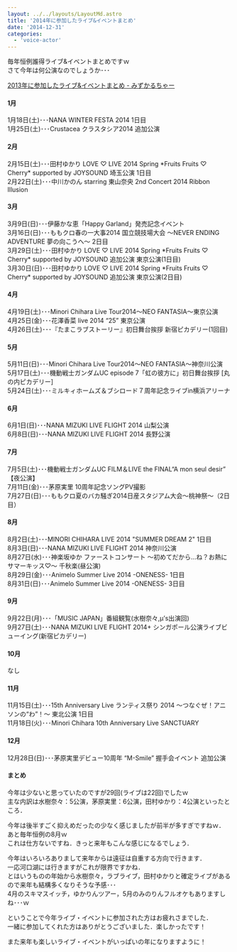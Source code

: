 ```yaml
---
layout: ../../layouts/LayoutMd.astro
title: '2014年に参加したライブ&イベントまとめ'
date: '2014-12-31'
categories:
  - 'voice-actor'
---
```


毎年恒例誰得ライブ&イベントまとめですｗ  
さて今年は何公演なのでしょうか･･･

[2013年に参加したライブ&イベントまとめ \- みずかるちゃー](https://mizuka123.net/archive/5125/)

#### 1月

1月18日(土)･･･NANA WINTER FESTA 2014 1日目  
1月25日(土)･･･Crustacea クラスタシア2014 追加公演

#### 2月

2月15日(土)･･･田村ゆかり LOVE ♡ LIVE 2014 Spring \*Fruits Fruits ♡ Cherry\* supported by JOYSOUND 埼玉公演 1日目  
2月22日(土)･･･中川かのん starring 東山奈央 2nd Concert 2014 Ribbon Illusion

#### 3月

3月9日(日)･･･伊藤かな恵「Happy Garland」発売記念イベント  
3月16日(日)･･･ももクロ春の一大事2014 国立競技場大会 ～NEVER ENDING ADVENTURE 夢の向こうへ～ 2日目  
3月29日(土)･･･田村ゆかり LOVE ♡ LIVE 2014 Spring \*Fruits Fruits ♡ Cherry\* supported by JOYSOUND 追加公演 東京公演(1日目)  
3月30日(日)･･･田村ゆかり LOVE ♡ LIVE 2014 Spring \*Fruits Fruits ♡ Cherry\* supported by JOYSOUND 追加公演 東京公演(2日目)

#### 4月

4月19日(土)･･･Minori Chihara Live Tour2014〜NEO FANTASIA〜東京公演  
4月25日(金)･･･花澤香菜 live 2014 “25” 東京公演  
4月26日(土)･･･『たまこラブストーリー』初日舞台挨拶 新宿ピカデリー(1回目)

#### 5月

5月11日(日)･･･Minori Chihara Live Tour2014〜NEO FANTASIA〜神奈川公演  
5月17日(土)･･･機動戦士ガンダムUC episode 7「虹の彼方に」初日舞台挨拶 \[丸の内ピカデリー\]  
5月24日(土)･･･ミルキィホームズ＆ブシロード７周年記念ライブin横浜アリーナ

#### 6月

6月1日(日)･･･NANA MIZUKI LIVE FLIGHT 2014 山梨公演  
6月8日(日)･･･NANA MIZUKI LIVE FLIGHT 2014 長野公演

#### 7月

7月5日(土)･･･機動戦士ガンダムUC FILM＆LIVE the FINAL“A mon seul desir” 【夜公演】  
7月11日(金)･･･茅原実里 10周年記念ソングPV撮影  
7月27日(日)･･･ももクロ夏のバカ騒ぎ2014日産スタジアム大会～桃神祭～（2日目）

#### 8月

8月2日(土)･･･MINORI CHIHARA LIVE 2014 "SUMMER DREAM 2" 1日目  
8月3日(日)･･･NANA MIZUKI LIVE FLIGHT 2014 神奈川公演  
8月27日(水)･･･神楽坂ゆか ファーストコンサート ～初めてだから…ね？お熱にサマーキッス♡～ 千秋楽(昼公演)  
8月29日(金)･･･Animelo Summer Live 2014 -ONENESS- 1日目  
8月31日(日)･･･Animelo Summer Live 2014 -ONENESS- 3日目

#### 9月

9月22日(月)･･･「MUSIC JAPAN」番組観覧(水樹奈々,μ’s出演回)  
9月27日(土)･･･NANA MIZUKI LIVE FLIGHT 2014+ シンガポール公演ライブビューイング(新宿ピカデリー)

#### 10月

なし

#### 11月

11月15日(土)･･･15th Anniversary Live ランティス祭り 2014 ～つなぐぜ！アニソンの“わ”！～ 東北公演 1日目  
11月18日(火)･･･Minori Chihara 10th Anniversary Live SANCTUARY

#### 12月

12月28日(日)･･･茅原実里デビュー10周年 “M-Smile” 握手会イベント 追加公演

#### まとめ

今年は少ないと思っていたのですが29回(ライブは22回)でしたｗ  
主な内訳は水樹奈々：5公演，茅原実里：6公演，田村ゆかり：4公演といったところ．

今年は後半すごく抑えめだったの少なく感じましたが前半が多すぎですねｗ．  
あと毎年恒例の8月ｗ  
これは仕方ないですね．きっと来年もこんな感じになるでしょう．

今年はいろいろありまして来年からは遠征は自重する方向で行きます．  
一応河口湖には行きますがこれが限界ですかね．  
とはいうものの年始から水樹奈々，ラブライブ，田村ゆかりと確定ライブがあるので来年も結構多くなりそうな予感･･･  
4月のスキマスイッチ，ゆかりんツアー，5月のみのりんフルオケもありますしね･･･ｗ

ということで今年ライブ・イベントに参加された方はお疲れさまでした．  
一緒に参加してくれた方はありがとうございました．楽しかったです！

また来年も楽しいライブ・イベントがいっぱいの年になりますように！
